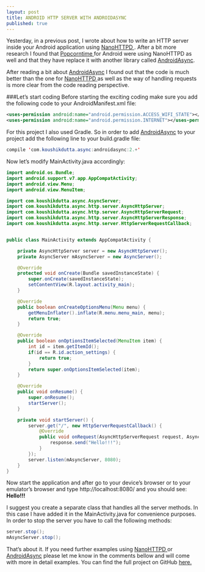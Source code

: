 ```yaml
---
layout: post
title: ANDROID HTTP SERVER WITH ANDROIDASYNC
published: true
---
```


Yesterday, in a previous post, I wrote about how to write an HTTP server inside your Android application using <a href="https://github.com/NanoHttpd/nanohttpd"> NanoHTTPD </a>. After a bit more research I found that <a href="https://popcorntime.io/"> Popcorntime </a> for Android were using NanoHTTPD as well and that they have replace it with another library called <a href="https://github.com/koush/AndroidAsync">AndroidAsync</a>.

After reading a bit about <a href="https://github.com/koush/AndroidAsync">AndroidAsync</a> I found out that the code is much better than the one for <a href="https://github.com/NanoHttpd/nanohttpd"> NanoHTTPD </a> as well as the way of handling requests is more clear from the code reading perspective.

###Let’s start coding
Before starting the exciting coding make sure you add the following code to your AndroidManifest.xml file:

```xml
<uses-permission android:name="android.permission.ACCESS_WIFI_STATE"></uses-permission>
<uses-permission android:name="android.permission.INTERNET"></uses-permission>
```

For this project I also used Gradle. So in order to add <a href="https://github.com/koush/AndroidAsync">AndroidAsync</a> to your project add the following line to your build.gradle file:

```java
compile 'com.koushikdutta.async:androidasync:2.+'
```

Now let’s modify MainActivity.java accordingly:

```java
import android.os.Bundle;
import android.support.v7.app.AppCompatActivity;
import android.view.Menu;
import android.view.MenuItem;

import com.koushikdutta.async.AsyncServer;
import com.koushikdutta.async.http.server.AsyncHttpServer;
import com.koushikdutta.async.http.server.AsyncHttpServerRequest;
import com.koushikdutta.async.http.server.AsyncHttpServerResponse;
import com.koushikdutta.async.http.server.HttpServerRequestCallback;


public class MainActivity extends AppCompatActivity {

    private AsyncHttpServer server = new AsyncHttpServer();
    private AsyncServer mAsyncServer = new AsyncServer();

    @Override
    protected void onCreate(Bundle savedInstanceState) {
        super.onCreate(savedInstanceState);
        setContentView(R.layout.activity_main);
    }

    @Override
    public boolean onCreateOptionsMenu(Menu menu) {
        getMenuInflater().inflate(R.menu.menu_main, menu);
        return true;
    }

    @Override
    public boolean onOptionsItemSelected(MenuItem item) {
        int id = item.getItemId();
        if(id == R.id.action_settings) {
            return true;
        }
        return super.onOptionsItemSelected(item);
    }

    @Override
    public void onResume() {
        super.onResume();
        startServer();
    }

    private void startServer() {
        server.get("/", new HttpServerRequestCallback() {
            @Override
            public void onRequest(AsyncHttpServerRequest request, AsyncHttpServerResponse response) {
                response.send("Hello!!!");
            }
        });
        server.listen(mAsyncServer, 8080);
    }
}
```

Now start the application and after go to your device’s browser or to your emulator’s browser and type http://localhost:8080/ and you should see:
<b>
Hello!!!
</b>

I suggest you create a separate class that handles all the server methods. In this case I have added it in the MainActivity.java for convenience purposes.
In order to stop the server you have to call the following methods:

```java
server.stop();
mAsyncServer.stop();
```

That’s about it. If you need further examples using <a href="https://github.com/NanoHttpd/nanohttpd"> NanoHTTPD </a> or <a href="https://github.com/koush/AndroidAsync">AndroidAsync</a> please let me know in the comments bellow and will come with more in detail examples.
You can find the full project on GitHub <a href="https://github.com/andreivisan/AndroidAsyncHttpServer" target="_blank"> here. </a>
